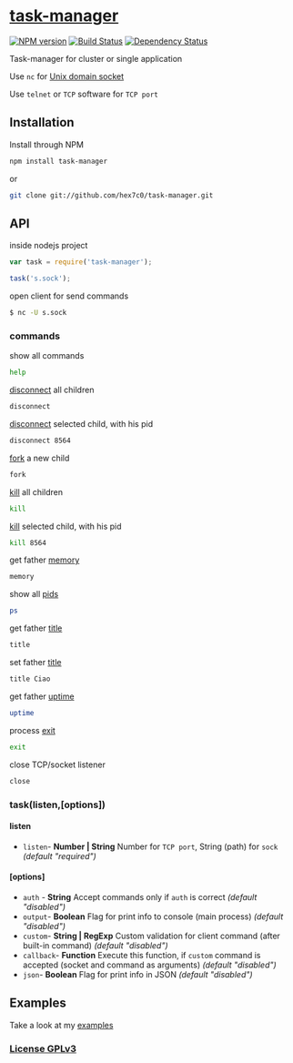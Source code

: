 # [task-manager](http://supergiovane.tk/#/task-manager)

[![NPM version](https://badge.fury.io/js/task-manager.svg)](http://badge.fury.io/js/task-manager)
[![Build Status](https://travis-ci.org/hex7c0/task-manager.svg)](https://travis-ci.org/hex7c0/task-manager)
[![Dependency Status](https://david-dm.org/hex7c0/task-manager/status.svg)](https://david-dm.org/hex7c0/task-manager)

Task-manager for cluster or single application

Use `nc` for [Unix domain socket](http://en.wikipedia.org/wiki/Unix_domain_socket)

Use `telnet` or `TCP` software for `TCP port`


## Installation

Install through NPM

```bash
npm install task-manager
```
or
```bash
git clone git://github.com/hex7c0/task-manager.git
```

## API

inside nodejs project
```js
var task = require('task-manager');

task('s.sock');
```

open client for send commands
```bash
$ nc -U s.sock
```

### commands

show all commands
```bash
help
```

[disconnect](http://nodejs.org/api/cluster.html#cluster_worker_disconnect) all children
```bash
disconnect
```

[disconnect](http://nodejs.org/api/cluster.html#cluster_worker_disconnect) selected child, with his pid
```bash
disconnect 8564
```

[fork](http://nodejs.org/api/cluster.html#cluster_cluster_fork_env) a new child
```bash
fork
```

[kill](http://nodejs.org/api/cluster.html#cluster_worker_kill_signal_sigterm) all children
```bash
kill
```

[kill](http://nodejs.org/api/cluster.html#cluster_worker_kill_signal_sigterm) selected child, with his pid
```bash
kill 8564
```

get father [memory](http://nodejs.org/api/process.html#process_process_memoryusage)
```bash
memory
```

show all [pids](http://nodejs.org/api/process.html#process_process_pid)
```bash
ps
```

get father [title](http://nodejs.org/api/process.html#process_process_title)
```bash
title
```

set father [title](http://nodejs.org/api/process.html#process_process_title)
```bash
title Ciao
```

get father [uptime](http://nodejs.org/api/process.html#process_process_uptime)
```bash
uptime
```

process [exit](http://nodejs.org/api/process.html#process_process_exit_code)
```bash
exit
```

close TCP/socket listener
```bash
close
```

### task(listen,[options])

#### listen

 - `listen`- **Number | String** Number for `TCP port`, String (path) for `sock` *(default "required")*

#### [options]

 - `auth` - **String** Accept commands only if `auth` is correct *(default "disabled")*
 - `output`- **Boolean** Flag for print info to console (main process) *(default "disabled")*
 - `custom`- **String | RegExp** Custom validation for client command (after built-in command) *(default "disabled")*
 - `callback`- **Function** Execute this function, if `custom` command is accepted (socket and command as arguments) *(default "disabled")*
 - `json`- **Boolean** Flag for print info in JSON *(default "disabled")*

## Examples

Take a look at my [examples](https://github.com/hex7c0/task-manager/tree/master/examples)

### [License GPLv3](http://opensource.org/licenses/GPL-3.0)
